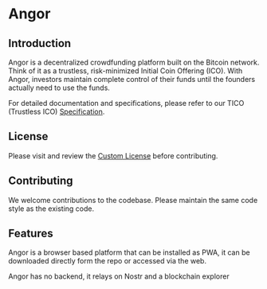 # Angor

## Introduction

Angor is a decentralized crowdfunding platform built on the Bitcoin network. Think of it as a trustless, risk-minimized Initial Coin Offering (ICO). With Angor, investors maintain complete control of their funds until the founders actually need to use the funds.

For detailed documentation and specifications, please refer to our TICO (Trustless ICO) [Specification](https://gist.github.com/dangershony/7683ce7b380c57bf60875739824fd987).

## License

Please visit and review the [Custom License](/LICENSE) before contributing.

## Contributing

We welcome contributions to the codebase. Please maintain the same code style as the existing code.

## Features

Angor is a browser based platform that can be installed as PWA, it can be downloaded directly form the repo or accessed via the web.

Angor has no backend, it relays on Nostr and a blockchain explorer


